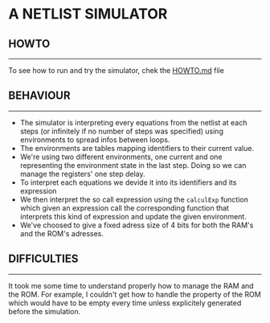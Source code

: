 # A NETLIST SIMULATOR


## HOWTO

---

To see how to run and try the simulator, chek the [HOWTO.md](HOWTO.md) file


## BEHAVIOUR


---

<ul>

<li>The simulator is interpreting every equations from the netlist at each steps (or infinitely if no number of steps was specified) using environments to spread infos between loops.</li>


<li>The environments are tables mapping identifiers to their current value.</li>

<li>We're using two different environments, one current and one representing the environment state in the last step. Doing so we can manage the registers' one step delay.</li>

<li>To interpret each equations we devide it into its identifiers and its expression</li>

<li>We then interpret the so call expression using the <code>calculExp</code> function which given an expression call the corresponding function that interprets this kind of expression and update the given environment.

<li>We've choosed to give a fixed adress size of 4 bits for both the RAM's and the ROM's adresses.</li>

</ul>


## DIFFICULTIES


---

It took me some time to understand properly how to manage the RAM and the ROM. 
For example, I couldn't get how to handle the property of the ROM which would have to be empty every time unless explicitely generated before the simulation.
